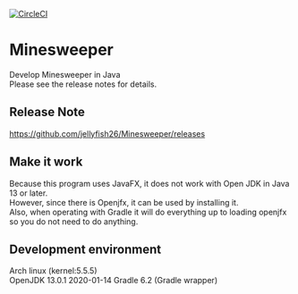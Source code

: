 [![CircleCI](https://circleci.com/gh/jellyfish26/Minesweeper.svg?style=svg&circle-token=539ff7f53312677fbff6173759e87bcfa5a350f1)](https://circleci.com/gh/jellyfish26/Minesweeper)  
# Minesweeper
Develop Minesweeper in Java  
Please see the release notes for details.

## Release Note
https://github.com/jellyfish26/Minesweeper/releases

## Make it work
Because this program uses JavaFX, it does not work with Open JDK in Java 13 or later.  
However, since there is Openjfx, it can be used by installing it.  
Also, when operating with Gradle it will do everything up to loading openjfx so you do not need to do anything.

## Development environment
Arch linux (kernel:5.5.5)  
OpenJDK 13.0.1 2020-01-14
Gradle 6.2 (Gradle wrapper)

